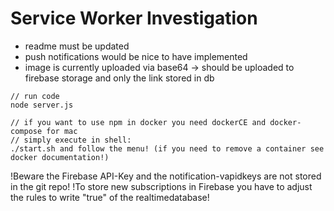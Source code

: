 # Service Worker Investigation
* readme must be updated
* push notifications would be nice to have implemented
* image is currently uploaded via base64 -> should be uploaded to firebase storage and only the link stored in db

````
// run code
node server.js

// if you want to use npm in docker you need dockerCE and docker-compose for mac
// simply execute in shell:
./start.sh and follow the menu! (if you need to remove a container see docker documentation!)
````
!Beware the Firebase API-Key and the notification-vapidkeys are not stored in the git repo!
!To store new subscriptions in Firebase you have to adjust the rules to write "true" of the realtimedatabase!
